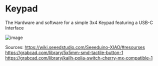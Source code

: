 # Keypad

 The Hardware and software for a simple 3x4 Keypad featuring a USB-C Interface
 
![image](https://github.com/stefarrn/Keypad/assets/80580541/bdeb77ec-5635-4f0e-80fb-e7b482ba2235)

Sources:
https://wiki.seeedstudio.com/Seeeduino-XIAO/#resourses
https://grabcad.com/library/5x5mm-smd-tactile-button-1
https://grabcad.com/library/kailh-polia-switch-cherry-mx-compatible-1
